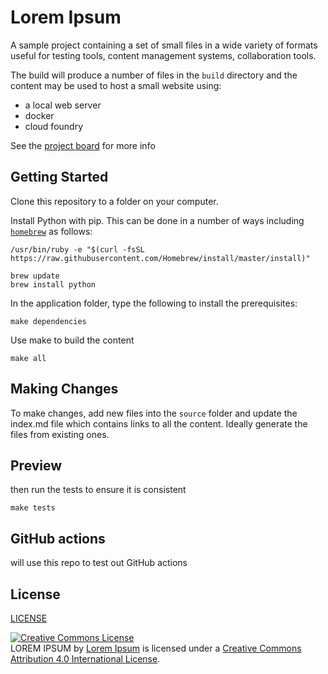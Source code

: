 # Lorem Ipsum

A sample project containing a set of small files in a wide variety of formats useful for testing tools, content management systems, collaboration tools.

The build will produce a number of files in the `build` directory and the content may be used to host a small website using:

- a local web server
- docker
- cloud foundry

See the [project board](https://github.com/dougapd/loremipsum/projects/1?fullscreen=true) for more info

## Getting Started

Clone this repository to a folder on your computer.

Install Python with pip. This can be done in a number of ways including [`homebrew`](https://brew.sh/) as follows:

```
/usr/bin/ruby -e "$(curl -fsSL https://raw.githubusercontent.com/Homebrew/install/master/install)"

brew update
brew install python
```

In the application folder, type the following to install the prerequisites:

```
make dependencies
```

Use make to build the content

```
make all
```

## Making Changes

To make changes, add new files into the `source` folder and update the index.md file which contains links to all the content. Ideally generate the files from existing ones.


## Preview

then run the tests to ensure it is consistent

```
make tests
```

## GitHub actions
will use this repo to test out GitHub actions


## License

[LICENSE](LICENSE.txt)

<a rel="license" href="http://creativecommons.org/licenses/by/4.0/"><img alt="Creative Commons License" style="border-width:0" src="https://i.creativecommons.org/l/by/4.0/88x31.png" /></a><br /><span xmlns:dct="http://purl.org/dc/terms/" href="http://purl.org/dc/dcmitype/Dataset" property="dct:title" rel="dct:type">LOREM IPSUM</span> by <a xmlns:cc="http://creativecommons.org/ns#" href="https://github.com/dougapd/loremipsum" property="cc:attributionName" rel="cc:attributionURL">Lorem Ipsum</a> is licensed under a <a rel="license" href="http://creativecommons.org/licenses/by/4.0/">Creative Commons Attribution 4.0 International License</a>.
